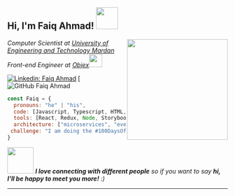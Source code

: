 
<h2> Hi, I'm Faiq Ahmad! <img src="https://media.giphy.com/media/mGcNjsfWAjY5AEZNw6/giphy.gif" width="50"></h2>
<img align='right' src="https://media.giphy.com/media/ieyl9zmCjO4b4t6qoY/giphy.gif" width="230">
<p><em>Computer Scientist at <a href="http://www.unb.br">University of Engineering and Technology Mardan</a></br>Front-end Engineer at <a href="">Objex</a><img src="file:///C:/Users/Administrator/Desktop/faiq.png" width="30"> 
</em></p>

[![Linkedin: Faiq Ahmad]([https://img.shields.io/badge/-thaianebraga-blue?style=flat-square&logo=Linkedin&logoColor=white&link=https://www.linkedin.com/in/faiqahmad10/)](https://www.linkedin.com/in/faiqahmad10/](https://www.linkedin.com/in/faiqahmad10))
[![GitHub Faiq Ahmad]([[https://github.com/faiq157](https://github.com/faiq157))

```javascript
const Faiq = {
  pronouns: "he" | "his",
  code: [Javascript, Typescript, HTML, CSS, Ruby, Python, Java],
  tools: [React, Redux, Node, Storybook, Styled-Components, Jest, Docker],
  architecture: ["microservices", "event-driven", "design system pattern"],
 challenge: "I am doing the #100DaysOfCode challenge focused on react and javscript"
}
```

<img src="https://media.giphy.com/media/LnQjpWaON8nhr21vNW/giphy.gif" width="60"> <em><b>I love connecting with different people</b> so if you want to say <b>hi, I'll be happy to meet you more!</b> :)</em>

---

